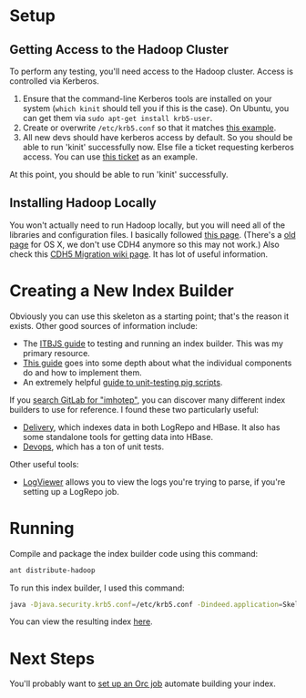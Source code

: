 
# Setup

## Getting Access to the Hadoop Cluster

To perform any testing, you'll need access to the Hadoop cluster.  Access is controlled via Kerberos.

1. Ensure that the command-line Kerberos tools are installed on your system (`which kinit` should tell you if this is the case).  On Ubuntu, you can get them via `sudo apt-get install krb5-user`.
2. Create or overwrite `/etc/krb5.conf` so that it matches [this example](https://eng-git.ausoff.indeed.net/squall/pigutil/blob/master/setup/cdh4/krb5.conf).
3. All new devs should have kerberos access by default. So you should be able to run 'kinit' successfully now. Else file a ticket requesting kerberos access. You can use [this ticket](https://***REMOVED***/browse/SYSAD-22100) as an example.

At this point, you should be able to run 'kinit' successfully.

## Installing Hadoop Locally

You won't actually need to run Hadoop locally, but you will need all of the libraries and configuration files.  I basically followed [this page](https://wiki.indeed.com/display/~veeresh/Installing+CDH5+on+Ubuntu+14.04).
(There's a [old page](https://wiki.indeed.com/display/eng/CDH4+set+up+for+Mac+OSX) for OS X, we don't use CDH4 anymore so this may not work.)
Also check this [CDH5 Migration wiki page](https://wiki.indeed.com/display/eng/CDH5+and+Indeed+v3+Stack+Migration+Instructions). It has lot of useful information.

# Creating a New Index Builder

Obviously you can use this skeleton as a starting point; that's the reason it exists.  Other good sources of information include:
* The [ITBJS guide](https://wiki.indeed.com/pages/viewpage.action?pageId=60625603) to testing and running an index builder.  This was my primary resource.
* [This guide](https://wiki.indeed.com/display/SrchQual/Imhotep+Builder+Guide) goes into some depth about what the individual components do and how to implement them.
* An extremely helpful [guide to unit-testing pig scripts](https://wiki.indeed.com/display/eng/2015/01/09/Unit+Testing+Imhotep+Pig+Scripts).

If you [search GitLab for "imhotep"](https://eng-git.ausoff.indeed.net/search?utf8=%E2%9C%93&search=imhotep&group_id=&repository_ref=), you can discover many different index builders to use for reference.
I found these two particularly useful:
* [Delivery](https://eng-git.ausoff.indeed.net/delivery/imhotep-teambuilders-delivery), which indexes data in both LogRepo and HBase.  It also has some standalone tools for getting data into HBase.
* [Devops](https://eng-git.ausoff.indeed.net/devops/imhotep-teambuilders-devops), which has a ton of unit tests.

Other useful tools:
* [LogViewer](https://squall.indeed.com/logviewer/) allows you to view the logs you're trying to parse, if you're setting up a LogRepo job.

# Running

Compile and package the index builder code using this command:
```bash
ant distribute-hadoop
```

To run this index builder, I used this command:
```bash
java -Djava.security.krb5.conf=/etc/krb5.conf -Dindeed.application=SkeletonIndexBuilder -Dindeed.instance=SkeletonIndexBuilder -cp "/etc/hadoop/conf:/etc/hbase/conf:dist/hadoop-skeleton-index-builder.jar" com.indeed.imhotep.teambuilders.skeletonindexbuilder.gitcommit.GitCommitIndexBuilder --output /var/imhotep-qa --start "2015-02-01T00:00:00" --end "2015-02-01T01:00"
```

You can view the resulting index [here](https://squall.indeed.com/iqlweb/#q[]=from+gitcommit+2015-02-01+2015-02-02&backend=qa&view=table).

# Next Steps

You'll probably want to [set up an Orc job](https://wiki.indeed.com/display/SYSADMIN/Adding+a+new+process+to+Orc) automate building your index.
